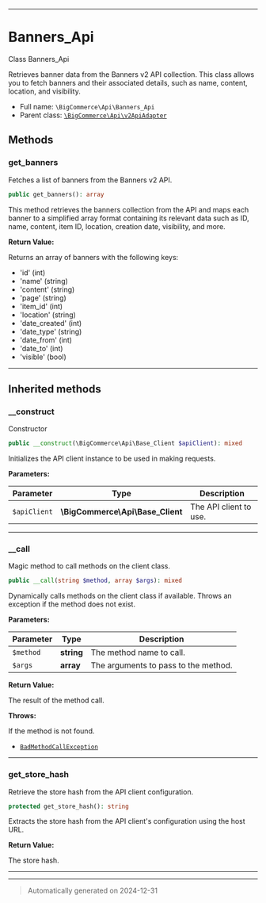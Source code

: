 ***

# Banners_Api

Class Banners_Api

Retrieves banner data from the Banners v2 API collection. This class allows you
to fetch banners and their associated details, such as name, content, location,
and visibility.

* Full name: `\BigCommerce\Api\Banners_Api`
* Parent class: [`\BigCommerce\Api\v2ApiAdapter`](./classes/BigCommerce/Api/v2ApiAdapter.md)




## Methods


### get_banners

Fetches a list of banners from the Banners v2 API.

```php
public get_banners(): array
```

This method retrieves the banners collection from the API and maps each banner
to a simplified array format containing its relevant data such as ID, name, content,
item ID, location, creation date, visibility, and more.







**Return Value:**

Returns an array of banners with the following keys:
- 'id' (int)
- 'name' (string)
- 'content' (string)
- 'page' (string)
- 'item_id' (int)
- 'location' (string)
- 'date_created' (int)
- 'date_type' (string)
- 'date_from' (int)
- 'date_to' (int)
- 'visible' (bool)




***


## Inherited methods


### __construct

Constructor

```php
public __construct(\BigCommerce\Api\Base_Client $apiClient): mixed
```

Initializes the API client instance to be used in making requests.






**Parameters:**

| Parameter | Type | Description |
|-----------|------|-------------|
| `$apiClient` | **\BigCommerce\Api\Base_Client** | The API client to use. |





***

### __call

Magic method to call methods on the client class.

```php
public __call(string $method, array $args): mixed
```

Dynamically calls methods on the client class if available. Throws an exception if the method does not exist.






**Parameters:**

| Parameter | Type | Description |
|-----------|------|-------------|
| `$method` | **string** | The method name to call. |
| `$args` | **array** | The arguments to pass to the method. |


**Return Value:**

The result of the method call.



**Throws:**
<p>If the method is not found.</p>

- [`BadMethodCallException`](./classes/BadMethodCallException.md)



***

### get_store_hash

Retrieve the store hash from the API client configuration.

```php
protected get_store_hash(): string
```

Extracts the store hash from the API client's configuration using the host URL.







**Return Value:**

The store hash.




***


***
> Automatically generated on 2024-12-31

